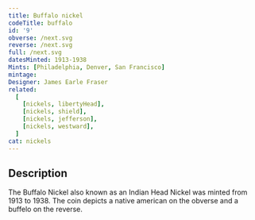 ```yaml
---
title: Buffalo nickel
codeTitle: buffalo
id: '9'
obverse: /next.svg
reverse: /next.svg
full: /next.svg
datesMinted: 1913-1938
Mints: [Philadelphia, Denver, San Francisco]
mintage: 
Designer: James Earle Fraser
related:
  [
    [nickels, libertyHead],
    [nickels, shield],
    [nickels, jefferson],
    [nickels, westward],
  ]
cat: nickels
---
```


## Description

The Buffalo Nickel also known as an Indian Head Nickel was minted from 1913 to 1938. The coin depicts a native american on the obverse and a buffelo on the reverse.
